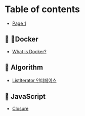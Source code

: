 # Table of contents

* [Page 1](README.md)

## 🐳 Docker

* [What is Docker?](docker/what-is-docker.md)

## 🦣 Algorithm

* [ListIterator 인터페이스](algorithm/listiterator.md)

## 🦓 JavaScript

* [Closure](javascript/closure.md)
